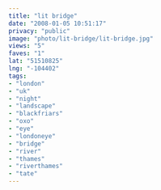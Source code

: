 ```yaml
---
title: "lit bridge"
date: "2008-01-05 10:51:17"
privacy: "public"
image: "photo/lit-bridge/lit-bridge.jpg"
views: "5"
faves: "1"
lat: "51510825"
lng: "-104402"
tags:
- "london"
- "uk"
- "night"
- "landscape"
- "blackfriars"
- "oxo"
- "eye"
- "londoneye"
- "bridge"
- "river"
- "thames"
- "riverthames"
- "tate"
---
```


